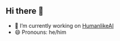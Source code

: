 ## Hi there 👋

- 🔭 I’m currently working on [HumanlikeAI](https://github.com/fungamer2-2/HumanlikeAI)
- 😄 Pronouns: he/him

<!--
**fungamer2-2/fungamer2-2** is a ✨ _special_ ✨ repository because its `README.md` (this file) appears on your GitHub profile.

Here are some ideas to get you started:

- 🔭 I’m currently working on ...
- 🌱 I’m currently learning ...
- 👯 I’m looking to collaborate on ...
- 🤔 I’m looking for help with ...
- 💬 Ask me about ...
- 📫 How to reach me: ...
- 😄 Pronouns: ...
- ⚡ Fun fact: ...
-->
